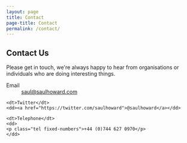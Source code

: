 ```yaml
---
layout: page
title: Contact
page-title: Contact
permalink: /contact/
---
```


## Contact Us

Please get in touch, we're always happy to hear from organisations or
individuals who are doing interesting things.


<dl class="dl-horizontal">
    <dt>Email</dt>
    <dd><a href="mailto:saul@saulhoward.com">saul@saulhoward.com</a></dd>

    <dt>Twitter</dt>
    <dd><a href="https://twitter.com/saulhoward">@saulhoward</a></dd>

    <dt>Telephone</dt>
    <dd>
    <p class="tel fixed-numbers">+44 (0)744 627 0970</p>
    </dd>
</dl>

